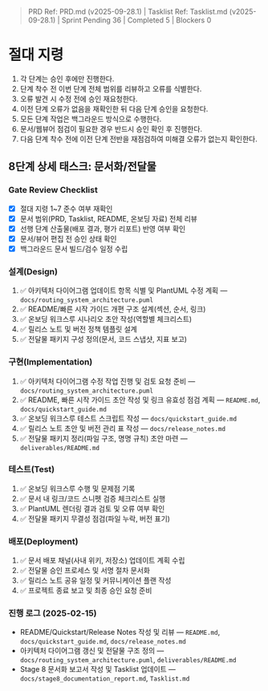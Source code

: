 ﻿> PRD Ref: PRD.md (v2025-09-28.1) | Tasklist Ref: Tasklist.md (v2025-09-28.1) | Sprint Pending 36 | Completed 5 | Blockers 0

# 절대 지령
1. 각 단계는 승인 후에만 진행한다.
2. 단계 착수 전 이번 단계 전체 범위를 리뷰하고 오류를 식별한다.
3. 오류 발견 시 수정 전에 승인 재요청한다.
4. 이전 단계 오류가 없음을 재확인한 뒤 다음 단계 승인을 요청한다.
5. 모든 단계 작업은 백그라운드 방식으로 수행한다.
6. 문서/웹뷰어 점검이 필요한 경우 반드시 승인 확인 후 진행한다.
7. 다음 단계 착수 전에 이전 단계 전반을 재점검하여 미해결 오류가 없는지 확인한다.

## 8단계 상세 태스크: 문서화/전달물

### Gate Review Checklist
- [x] 절대 지령 1~7 준수 여부 재확인
- [x] 문서 범위(PRD, Tasklist, README, 온보딩 자료) 전체 리뷰
- [x] 선행 단계 산출물(배포 결과, 평가 리포트) 반영 여부 확인
- [x] 문서/뷰어 편집 전 승인 상태 확인
- [x] 백그라운드 문서 빌드/검수 일정 수립

### 설계(Design)
1. ✅ 아키텍처 다이어그램 업데이트 항목 식별 및 PlantUML 수정 계획 — `docs/routing_system_architecture.puml`
2. ✅ README/빠른 시작 가이드 개편 구조 설계(섹션, 순서, 링크)
3. ✅ 온보딩 워크스루 시나리오 초안 작성(역할별 체크리스트)
4. ✅ 릴리스 노트 및 버전 정책 템플릿 설계
5. ✅ 전달물 패키지 구성 정의(문서, 코드 스냅샷, 지표 보고)

### 구현(Implementation)
1. ✅ 아키텍처 다이어그램 수정 작업 진행 및 검토 요청 준비 — `docs/routing_system_architecture.puml`
2. ✅ README, 빠른 시작 가이드 초안 작성 및 링크 유효성 점검 계획 — `README.md`, `docs/quickstart_guide.md`
3. ✅ 온보딩 워크스루 테스트 스크립트 작성 — `docs/quickstart_guide.md`
4. ✅ 릴리스 노트 초안 및 버전 관리 표 작성 — `docs/release_notes.md`
5. ✅ 전달물 패키지 정리(파일 구조, 명명 규칙) 초안 마련 — `deliverables/README.md`

### 테스트(Test)
1. ✅ 온보딩 워크스루 수행 및 문제점 기록
2. ✅ 문서 내 링크/코드 스니펫 검증 체크리스트 실행
3. ✅ PlantUML 렌더링 결과 검토 및 오류 여부 확인
4. ✅ 전달물 패키지 무결성 점검(파일 누락, 버전 표기)

### 배포(Deployment)
1. ✅ 문서 배포 채널(사내 위키, 저장소) 업데이트 계획 수립
2. ✅ 전달물 승인 프로세스 및 서명 절차 문서화
3. ✅ 릴리스 노트 공유 일정 및 커뮤니케이션 플랜 작성
4. ✅ 프로젝트 종료 보고 및 최종 승인 요청 준비

### 진행 로그 (2025-02-15)
- README/Quickstart/Release Notes 작성 및 리뷰 — `README.md`, `docs/quickstart_guide.md`, `docs/release_notes.md`
- 아키텍처 다이어그램 갱신 및 전달물 구조 정의 — `docs/routing_system_architecture.puml`, `deliverables/README.md`
- Stage 8 문서화 보고서 작성 및 Tasklist 업데이트 — `docs/stage8_documentation_report.md`, `Tasklist.md`
